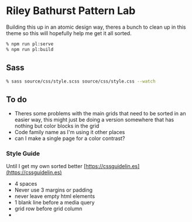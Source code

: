 # Riley Bathurst Pattern Lab

Building this up in an atomic design way, theres a bunch to clean up in this theme so this will hopefully help me get it all sorted.

```bash
% npm run pl:serve
% npm run pl:build
```

## Sass

```bash
% sass source/css/style.scss source/css/style.css --watch
```

## To do

- Theres some problems with the main grids that need to be sorted in an easier way, this might just be doing a version somewhere that has nothing but color blocks in the grid
- Code family name as I'm using it other places
- can I make a single page for a color contrast?

### Style Guide

Until I get my own sorted better [https://cssguidelin.es](https://cssguidelin.es)

- 4 spaces
- Never use 3 margins or padding
- never leave empty html elements <!-- stay gold -->
- 1 blank line before a media query
- grid row before grid column
- 
